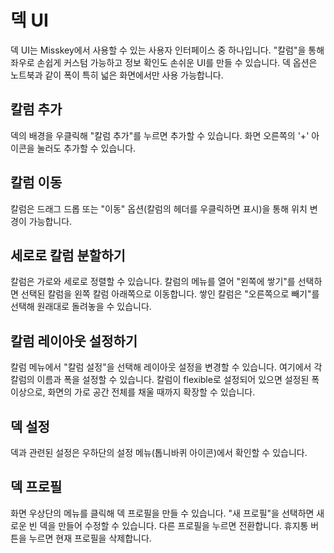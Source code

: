# 덱 UI
덱 UI는 Misskey에서 사용할 수 있는 사용자 인터페이스 중 하나입니다. "칼럼"을 통해 좌우로 손쉽게 커스텀 가능하고 정보 확인도 손쉬운 UI를 만들 수 있습니다.
덱 옵션은 노트북과 같이 폭이 특히 넓은 화면에서만 사용 가능합니다.

## 칼럼 추가
덱의 배경을 우클릭해 "칼럼 추가"를 누르면 추가할 수 있습니다. 화면 오른쪽의 '+' 아이콘을 눌러도 추가할 수 있습니다.

## 칼럼 이동
칼럼은 드래그 드롭 또는 "이동" 옵션(칼럼의 헤더를 우클릭하면 표시)을 통해 위치 변경이 가능합니다.

## 세로로 칼럼 분할하기
칼럼은 가로와 세로로 정렬할 수 있습니다. 칼럼의 메뉴를 열어 "왼쪽에 쌓기"를 선택하면 선택된 칼럼을 왼쪽 칼럼 아래쪽으로 이동합니다.
쌓인 칼럼은 "오른쪽으로 빼기"를 선택해 원래대로 돌려놓을 수 있습니다.

## 칼럼 레이아웃 설정하기
칼럼 메뉴에서 "칼럼 설정"을 선택해 레이아웃 설정을 변경할 수 있습니다. 여기에서 각 칼럼의 이름과 폭을 설정할 수 있습니다.
칼럼이 flexible로 설정되어 있으면 설정된 폭 이상으로, 화면의 가로 공간 전체를 채울 때까지 확장할 수 있습니다.

## 덱 설정
덱과 관련된 설정은 우하단의 설정 메뉴(톱니바퀴 아이콘)에서 확인할 수 있습니다.

## 덱 프로필
화면 우상단의 메뉴를 클릭해 덱 프로필을 만들 수 있습니다. "새 프로필"을 선택하면 새로운 빈 덱을 만들어 수정할 수 있습니다. 다른 프로필을 누르면 전환합니다. 휴지통 버튼을 누르면 현재 프로필을 삭제합니다.

